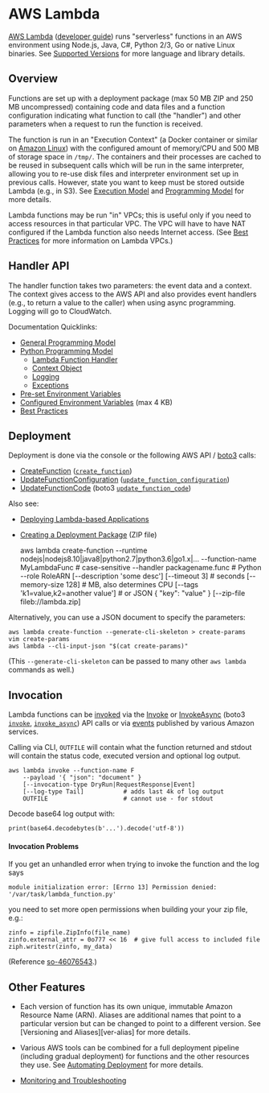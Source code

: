 AWS Lambda
==========

[AWS Lambda][] ([developer guide]) runs "serverless" functions  in an
AWS environment using Node.js, Java, C#, Python 2/3, Go or native
Linux binaries. See [Supported Versions][env-ver] for more language
and library details.


Overview
--------

Functions are set up with a deployment package (max 50 MB ZIP and 250
MB uncompressed) containing code and data files and a function
configuration indicating what function to call (the "handler") and
other parameters when a request to run the function is received.


The function is run in an "Execution Context" (a Docker container or
similar on [Amazon Linux][env-ver]) with the configured amount of
memory/CPU and 500 MB of storage space in `/tmp/`. The containers and
their processes are cached to be reused in subsequent calls which will
be run in the same interpreter, allowing you to re-use disk files and
interpreter environment set up in previous calls. However, state you
want to keep must be stored outside Lambda (e.g., in S3). See
[Execution Model] and [Programming Model] for more details.

Lambda functions may be run "in" VPCs; this is useful only if you need
to access resources in that particular VPC. The VPC will have to have
NAT configured if the Lambda function also needs Internet access. (See
[Best Practices] for more information on Lambda VPCs.)


Handler API
-----------

The handler function takes two parameters: the event data and a
context. The context gives access to the AWS API and also provides
event handlers (e.g., to return a value to the caller) when using
async programming. Logging will go to CloudWatch.

Documentation Quicklinks:
* [General Programming Model][programming model]
* [Python Programming Model]
  * [Lambda Function Handler][py-handler]
  * [Context Object][py-context]
  * [Logging][py-logging]
  * [Exceptions][py-errors]
* [Pre-set Environment Variables][env-ver]
* [Configured Environment Variables][set-env] (max 4 KB)
* [Best Practices]


Deployment
----------

Deployment is done via the console or the following AWS API / [boto3] calls:
* [CreateFunction][] ([`create_function`])
* [UpdateFunctionConfiguration][] ([`update_function_configuration`])
* [UpdateFunctionCode][] (boto3 [`update_function_code`])

Also see:
* [Deploying Lambda-based Applications][deploying]
* [Creating a Deployment Package][py-deploy] (ZIP file)

    aws lambda create-function
      --runtime nodejs|nodejs8.10|java8|python2.7|python3.6|go1.x|...
      --function-name MyLambdaFunc          # case-sensitive
      --handler packagename.func            # Python
      --role RoleARN
      [--description 'some desc']
      [--timeout 3]                         # seconds
      [--memory-size 128]                   # MB, also determines CPU
      [--tags 'k1=value,k2=another value']  # or JSON { "key": "value" }
      [--zip-file fileb://lambda.zip]

Alternatively, you can use a JSON document to specify the parameters:

    aws lambda create-function --generate-cli-skeleton > create-params
    vim create-params
    aws lambda --cli-input-json "$(cat create-params)"

(This `--generate-cli-skeleton` can be passed to many other `aws lambda`
commands as well.)


Invocation
----------

Lambda functions can be [invoked][invoking] via the [Invoke] or
[InvokeAsync] (boto3 [`invoke`], [`invoke_async`]) API calls or via
[events] published by various Amazon services.

Calling via CLI, `OUTFILE` will contain what the function returned and
stdout will contain the status code, executed version and optional log
output.

    aws lambda invoke --function-name F
        --payload '{ "json": "document" }
        [--invocation-type DryRun|RequestResponse|Event]
        [--log-type Tail]           # adds last 4k of log output
        OUTFILE                     # cannot use - for stdout

Decode base64 log output with:

    print(base64.decodebytes(b'...').decode('utf-8'))

#### Invocation Problems

If you get an unhandled error when trying to invoke the function and the
log says

    module initialization error: [Errno 13] Permission denied: '/var/task/lambda_function.py'

you need to set more open permissions when building your your zip file, e.g.:

    zinfo = zipfile.ZipInfo(file_name)
    zinfo.external_attr = 0o777 << 16  # give full access to included file
    ziph.writestr(zinfo, my_data)

(Reference [so-46076543].)


Other Features
--------------

* Each version of function has its own unique, immutable Amazon
  Resource Name (ARN). Aliases are additional names that point to a
  particular version but can be changed to point to a different
  version. See [Versioning and Aliases][ver-alias] for more details.

* Various AWS tools can be combined for a full deployment pipeline
  (including gradual deployment) for functions and the other resources
  they use. See [Automating Deployment] for more details.

* [Monitoring and Troubleshooting][mon]



[AWS Lambda]: https://aws.amazon.com/lambda/
[Best Practices]: https://docs.aws.amazon.com/lambda/latest/dg/best-practices.html
[CreateFunction]: https://docs.aws.amazon.com/lambda/latest/dg/API_CreateFunction.html
[InvokeAsync]: https://docs.aws.amazon.com/lambda/latest/dg/API_InvokeAsync.html
[Invoke]: https://docs.aws.amazon.com/lambda/latest/dg/API_Invoke.html
[Python Programming Model]: https://docs.aws.amazon.com/lambda/latest/dg/python-programming-model.html
[UpdateFunctionCode]: https://docs.aws.amazon.com/lambda/latest/dg/API_UpdateFunctionCode.html
[UpdateFunctionConfiguration]: https://docs.aws.amazon.com/lambda/latest/dg/API_UpdateFunctionConfiguration.html
[`create_function`]: https://boto3.readthedocs.io/en/latest/reference/services/lambda.html#Lambda.Client.create_function
[`invoke_async`]: https://boto3.readthedocs.io/en/latest/reference/services/lambda.html#Lambda.Client.invoke
[`invoke`]: https://boto3.readthedocs.io/en/latest/reference/services/lambda.html#Lambda.Client.invoke
[`update_function_code`]: https://boto3.readthedocs.io/en/latest/reference/services/lambda.html#Lambda.Client.update_function_code
[`update_function_configuration`]: https://boto3.readthedocs.io/en/latest/reference/services/lambda.html#Lambda.Client.update_function_configuration
[automating deployment]: https://docs.aws.amazon.com/lambda/latest/dg/automating-deployment.html
[boto3]: https://boto3.readthedocs.io/en/latest/reference/services/lambda.html
[deploying]: https://docs.aws.amazon.com/lambda/latest/dg/deploying-lambda-apps.html
[developer guide]: https://docs.aws.amazon.com/lambda/latest/dg/welcome.html
[env-ver]: https://docs.aws.amazon.com/lambda/latest/dg/current-supported-versions.html
[events]: https://docs.aws.amazon.com/lambda/latest/dg/invoking-lambda-function.html
[execution model]: https://docs.aws.amazon.com/lambda/latest/dg/running-lambda-code.html
[invoking]: https://docs.aws.amazon.com/lambda/latest/dg/invoking-lambda-functions.html
[mon]: https://docs.aws.amazon.com/lambda/latest/dg/troubleshooting.html
[programming model]: https://docs.aws.amazon.com/lambda/latest/dg/programming-model-v2.html
[py-context]: https://docs.aws.amazon.com/lambda/latest/dg/python-context-object.html
[py-deploy]: https://docs.aws.amazon.com/lambda/latest/dg/lambda-python-how-to-create-deployment-package.html
[py-errors]: https://docs.aws.amazon.com/lambda/latest/dg/python-exceptions.html
[py-handler]: https://docs.aws.amazon.com/lambda/latest/dg/python-programming-model-handler-types.html
[py-logging]: https://docs.aws.amazon.com/lambda/latest/dg/python-logging.html
[set-env]: https://docs.aws.amazon.com/lambda/latest/dg/env_variables.html
[so-46076543]: https://stackoverflow.com/q/46076543/107294
[ver-aliase]: https://docs.aws.amazon.com/lambda/latest/dg/versioning-aliases.html
